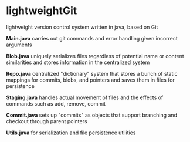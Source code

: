 # lightweightGit
lightweight version control system written in java, based on Git

**Main.java**
carries out git commands and error handling given incorrect arguments

**Blob.java**
uniquely serializes files regardless of potential name or content similarities and stores information in the centralized system

**Repo.java**
centralized "dictionary" system that stores a bunch of static mappings for commits, blobs, and pointers and saves them in files for persistence

**Staging.java**
handles actual movement of files and the effects of commands such as add, remove, commit

**Commit.java**
sets up "commits" as objects that support branching and checkout through parent pointers 

**Utils.java**
for serialization and file persistence utilities
